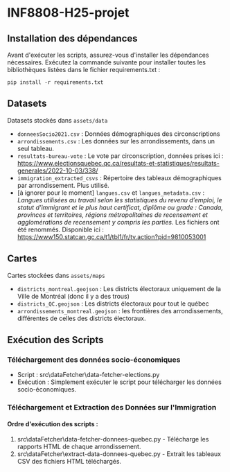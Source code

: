 # INF8808-H25-projet

## Installation des dépendances

Avant d'exécuter les scripts, assurez-vous d'installer les dépendances nécessaires. Exécutez la commande suivante pour installer toutes les bibliothèques listées dans le fichier requirements.txt :
```
pip install -r requirements.txt
```

## Datasets

Datasets stockés dans `assets/data`

- `donneesSocio2021.csv` : Données démographiques des circonscriptions
- `arrondissements.csv` : Les données sur les arrondissements, dans un seul tableau.
- `resultats-bureau-vote` : Le vote par circonscription, données prises ici : https://www.electionsquebec.qc.ca/resultats-et-statistiques/resultats-generales/2022-10-03/338/
- `immigration_extracted_csvs` : Répertoire des tableaux démographiques par arrondissement. Plus utilisé.
- [à ignorer pour le moment] `langues.csv` et `langues_metadata.csv` : _Langues utilisées au travail selon les statistiques du revenu d’emploi, le statut d’immigrant et le plus haut certificat, diplôme ou grade : Canada, provinces et territoires, régions métropolitaines de recensement et agglomérations de recensement y compris les parties._ Les fichiers ont été renommés. Disponible ici : https://www150.statcan.gc.ca/t1/tbl1/fr/tv.action?pid=9810053001

## Cartes

Cartes stockées dans `assets/maps`
- `districts_montreal.geojson` : Les districts électoraux uniquement de la Ville de Montréal (donc il y a des trous)
- `districts_QC.geojson` : Les districts électoraux pour tout le québec
- `arrondissements_montreal.geojson` : les frontières des arrondissements, différentes de celles des districts électoraux.

## Exécution des Scripts

### Téléchargement des données socio-économiques

- Script : src\dataFetcher\data-fetcher-elections.py
- Exécution : Simplement exécuter le script pour télécharger les données socio-économiques.

### Téléchargement et Extraction des Données sur l'Immigration

#### Ordre d'exécution des scripts :

1. src\dataFetcher\data-fetcher-donnees-quebec.py - Télécharge les rapports HTML de chaque arrondissement.
2. src\dataFetcher\extract-data-donnees-quebec.py - Extrait les tableaux CSV des fichiers HTML téléchargés.
